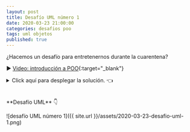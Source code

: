 ```yaml
---
layout: post
title: Desafío UML número 1
date: 2020-03-23 21:00:00
categories: desafios poo
tags: uml objetos
published: true
---
```


¿Hacemos un desafío para entretenernos durante la cuarentena?

▶️ [Video: introducción a POO](https://youtu.be/ymaBXPjiaPY){:target="_blank"}

<details><summary>Click aquí para desplegar la solución. 👈</summary>
<br />
<div markdown="1">![Solución al desafío]({{ site.url }}/assets/2020-03-23-desafio-uml-1-solucion.png)
  </div></details>

<br />
<br />
**Desafío UML** 👇

![desafío UML número 1]({{ site.url }}/assets/2020-03-23-desafio-uml-1.png)

